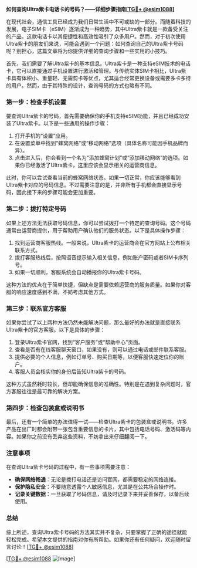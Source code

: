 **如何查询Ultra紫卡电话卡的号码？——详细步骤指南[[TG💪+ @esim1088](https://t.me/s/esim1088)]**

在现代社会，通信工具已经成为我们日常生活中不可或缺的一部分。而随着科技的发展，电子SIM卡（eSIM）逐渐成为一种趋势，其中Ultra紫卡就是一款备受关注的产品。这款电话卡以其便捷性和高效性吸引了众多用户。然而，对于初次使用Ultra紫卡的朋友们来说，可能会遇到一个问题：如何查询自己的Ultra紫卡号码呢？别担心，这篇文章将为你提供详细的查询步骤和一些实用的小技巧。

首先，我们需要了解Ultra紫卡的基本信息。Ultra紫卡是一种支持eSIM技术的电话卡，它可以直接通过手机设置进行激活和管理。与传统实体SIM卡相比，Ultra紫卡具有体积小、重量轻、无需剪卡等优点，尤其适合经常更换设备或需要多卡多待的用户。然而，由于其特殊的设计，查询号码的方式也略有不同。

### **第一步：检查手机设置**

要查询Ultra紫卡的号码，首先需要确保你的手机支持eSIM功能，并且已经成功安装了Ultra紫卡。以下是一些通用的操作步骤：

1. 打开手机的“设置”应用。
2. 在设置菜单中找到“蜂窝网络”或“移动网络”选项（具体名称可能因手机品牌而异）。
3. 点击进入后，你会看到一个名为“添加蜂窝计划”或“添加移动网络”的选项。如果你已经激活了Ultra紫卡，这里应该会显示相关的运营商信息。

此时，你可以尝试查看当前的蜂窝网络状态。如果一切正常，你应该能够看到Ultra紫卡对应的号码信息。不过需要注意的是，并非所有手机都会直接显示号码，因此接下来的步骤可能会更加重要。

### **第二步：拨打特定号码**

如果上述方法无法获取号码信息，你可以尝试拨打一个特定的查询号码。这个号码通常由运营商提供，用于帮助用户确认他们的服务状态。以下是具体操作步骤：

1. 找到运营商客服热线。一般来说，Ultra紫卡的运营商会在官方网站上公布相关联系方式。
2. 拨打客服热线后，按照语音提示输入相关信息，例如账户密码或者SIM卡序列号。
3. 如果一切顺利，客服系统会自动播报你的Ultra紫卡号码。

这种方法的优点在于简单快捷，但缺点是需要依赖运营商的服务质量。如果你对客服的响应速度感到不满，不妨考虑其他方式。

### **第三步：联系官方客服**

如果你尝试了以上两种方法仍然未能解决问题，那么最好的办法就是直接联系Ultra紫卡的官方客服。以下是具体的步骤：

1. 登录Ultra紫卡官网，找到“客户服务”或“帮助中心”页面。
2. 查看是否有在线客服聊天窗口，如果没有，则可以通过电话或邮件联系客服。
3. 提供必要的个人信息，例如订单号、购买日期等，以便客服快速定位你的账户。
4. 客服人员会核实你的身份后告知Ultra紫卡的号码。

这种方式虽然耗时较长，但却能确保信息的准确性。特别是在遇到复杂问题时，官方客服往往是最可靠的解决方案。

### **第四步：检查包装盒或说明书**

最后，还有一个简单的办法值得一试——检查Ultra紫卡的包装盒或说明书。许多产品在出厂时都会附带一张包含重要信息的卡片，其中包括电话号码、激活码等内容。如果你之前没有丢弃这些资料，不妨拿出来仔细翻阅一下。

### **注意事项**

在查询Ultra紫卡号码的过程中，有一些事项需要注意：

- **确保网络畅通**：无论是拨打电话还是访问官网，都需要稳定的网络连接。
- **保护隐私安全**：不要随意透露个人敏感信息，尤其是在公共场合操作时。
- **记录关键数据**：一旦获取了号码信息，请及时记录下来并妥善保存，以备后续使用。

### **总结**

综上所述，查询Ultra紫卡号码的方法其实并不复杂，只要掌握了正确的途径就能轻松完成。希望本文提供的指南对你有所帮助。如果你还有任何疑问，欢迎随时留言讨论！[[TG💪+ @esim1088](https://t.me/s/esim1088)]

[[TG💪+ @esim1088](https://t.me/s/esim1088) ![Image](https://i.postimg.cc/4NQfJmqS/Snipaste-2025-05-13-00-14-12.png)]